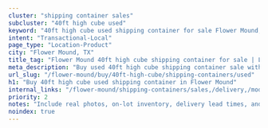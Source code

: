 ```yaml
---
cluster: "shipping container sales"
subcluster: "40ft high cube used"
keyword: "40ft high cube used shipping container for sale Flower Mound, TX"
intent: "Transactional-Local"
page_type: "Location-Product"
city: "Flower Mound, TX"
title_tag: "Flower Mound 40ft high cube shipping container for sale | LC"
meta_description: "Buy used 40ft high cube shipping container sale with local delivery in Flower Mound, TX. LC Container — local Since 2003. Request a fast quote today."
url_slug: "/flower-mound/buy/40ft-high-cube/shipping-containers/used"
h1: "Buy 40ft high cube used shipping container in Flower Mound"
internal_links: "/flower-mound/shipping-containers/sales,/delivery,/modifications"
priority: 2
notes: "Include real photos, on-lot inventory, delivery lead times, and financing info."
noindex: true
---
```


<!-- TODO: Add unique city/inventory copy, images, and internal links here. -->
